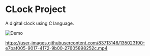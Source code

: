 # CLock Project
A digital clock using C language.

![Demo](https://user-images.githubusercontent.com/64855541/132977416-d57cf305-edec-4e2d-8b17-b60e07bb4d6b.gif)


https://user-images.githubusercontent.com/83713146/135023190-e7baf005-9017-4172-9b00-27605898252c.mp4

